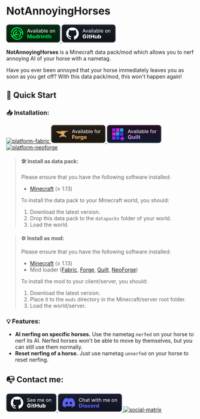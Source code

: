 # NotAnnoyingHorses

<a href="https://modrinth.com/datapack/notannoyinghorses" target="_blank">
  <img src="https://github.com/intergrav/devins-badges/raw/refs/heads/v3/assets/cozy/available/modrinth_vector.svg" height="48" alt="modrinth" title="Available on Modrinth">
</a>

<a href="https://github.com/JustHm228/NotAnnoyingHorses" target="_blank">
  <img src="https://github.com/intergrav/devins-badges/raw/refs/heads/v3/assets/cozy/available/github_vector.svg" height="48" alt="github" title="Available on GitHub">
</a>

**NotAnnoyingHorses** is a Minecraft data pack/mod which allows you to nerf annoying AI of your horse with a nametag.

Have you ever been annoyed that your horse immediately leaves you as soon as you get off?
With this data pack/mod, this won't happen again!

## 🚀 Quick Start

### 📥 Installation:

<a href="https://fabricmc.net" target="_blank">
  <img src="https://github.com/intergrav/devins-badges/raw/refs/heads/v3/assets/cozy/supported/fabric_vector.svg" height="48" alt="platform-fabric" title="Supports Fabric">
</a>

<a href="https://files.minecraftforge.net" target="_blank">
  <img src="https://github.com/intergrav/devins-badges/raw/refs/heads/v3/assets/cozy/supported/forge_vector.svg" height="48" alt="platform-forge" title="Supports Forge">
</a>

<a href="https://quiltmc.net" target="_blank">
  <img src="https://github.com/intergrav/devins-badges/raw/refs/heads/v3/assets/cozy/supported/quilt_vector.svg" height="48" alt="platform-quilt" title="Supports Quilt">
</a>

<a href="https://neoforged.net" target="_blank">
  <img src="https://raw.githubusercontent.com/intergrav/devins-badges/74adf3b26de1006e9ec9fcffff17322ae3962f9b/assets/cozy/supported/neoforge_vector-cozy.svg" height="48" alt="platform-neoforge" title="Supports NeoForge">
</a>

> #### 🛠️ Install as data pack:
>
> Please ensure that you have the following software installed:
> - [Minecraft](<https://minecraft.net/>) \($\ge$ 1.13\)
>
> To install the data pack to your Minecraft world, you should:
> 1. Download the latest version.
> 2. Drop this data pack to the ``datapacks`` folder of your world.
> 3. Load the world.

> #### ⚙️ Install as mod:
>
> Please ensure that you have the following software installed:
> - [Minecraft](<https://minecraft.net/>) \($\ge$ 1.13\)
> - Mod loader ([Fabric](<https://fabricmc.net>), [Forge](<https://files.minecraftforge.net>),
>   [Quilt](<https://quiltmc.net>), [NeoForge](<https://neoforged.net>))
>
> To install the mod to your client/server, you should:
> 1. Download the latest version.
> 2. Place it to the ``mods`` directory in the Minecraft/server root folder.
> 3. Load the world/server.

### 💡 Features:

- **AI nerfing on specific horses.** Use the nametag ``nerfed`` on your horse to nerf its AI.
  Nerfed horses won't be able to move by themselves, but you can still use them normally.
- **Reset nerfing of a horse.** Just use nametag ``unnerfed`` on your horse to reset nerfing.

## 📭 Contact me:

<a href="https://github.com/JustHm228" target="_blank">
  <img src="https://github.com/intergrav/devins-badges/raw/refs/heads/v3/assets/cozy/social/github-singular_vector.svg" height="48" alt="social-github" title="See me on GitHub">
</a>

<a href="https://discordapp.com/users/825011445509914675" target="_blank">
  <img src="https://github.com/intergrav/devins-badges/raw/refs/heads/v3/assets/cozy/social/discord-singular_vector.svg" height="48" alt="social-discord" title="Chat with me on Discord">
</a>

<a href="https://matrix.to/#/@justhm228:matrix.org" target="_blank">
  <img src="https://github.com/intergrav/devins-badges/raw/refs/heads/v3/assets/cozy/social/matrix-singular_vector.svg" height="48" alt="social-matrix" title="Chat with me on Matrix">
</a>
